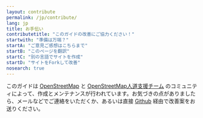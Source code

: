 ```yaml
---
layout: contribute
permalink: /jp/contribute/
lang: jp
title: お手伝い
contributetitle: "このガイドの改善にご協力ください！"
startwith: "準備は万端？"
startA: "ご意見ご感想はこちらまで"
startB: "このページを翻訳"
startC: "別の言語でサイトを作成"
startD: "サイトをForkして改善"
nosearch: true
---
```

このガイドは [OpenStreetMap](http://www.openstreetmap.org/) と [OpenStreetMap人道支援チーム](http://hotosm.org/) のコミュニティによって、作成とメンテナンスが行われています。お気づきの点がありましたら、メールなどでご連絡をいただくか、あるいは直接 [Github](http://github.com/hotosm/learnosm) 経由で改善案をお送りください。
